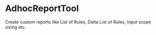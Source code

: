 # AdhocReportTool
Create custom reports like List of Rules, Delta List of Rules,  Input scope sizing etc.
